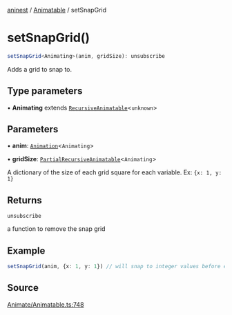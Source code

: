 [aninest](../../index.md) / [Animatable](../index.md) / setSnapGrid

# setSnapGrid()

```ts
setSnapGrid<Animating>(anim, gridSize): unsubscribe
```

Adds a grid to snap to.

## Type parameters

• **Animating** extends [`RecursiveAnimatable`](../type-aliases/RecursiveAnimatable.md)\<`unknown`\>

## Parameters

• **anim**: [`Animation`](../type-aliases/Animation.md)\<`Animating`\>

• **gridSize**: [`PartialRecursiveAnimatable`](../type-aliases/PartialRecursiveAnimatable.md)\<`Animating`\>

A dictionary of the size of each grid square for each variable. Ex: `{x: 1, y: 1}`

## Returns

`unsubscribe`

a function to remove the snap grid

## Example

```ts
setSnapGrid(anim, {x: 1, y: 1}) // will snap to integer values before ending
```

## Source

[Animate/Animatable.ts:748](https://github.com/zphrs/aninest/blob/729a7d6/src/Animate/Animatable.ts#L748)
